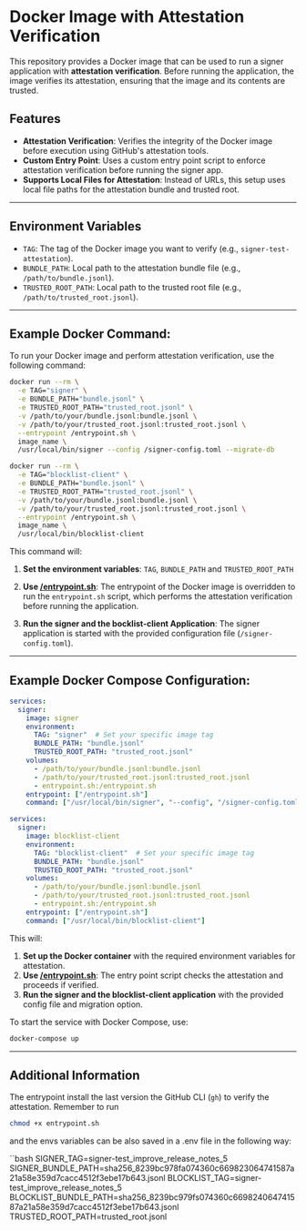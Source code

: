 # **Docker Image with Attestation Verification**

This repository provides a Docker image that can be used to run a signer application with **attestation verification**. Before running the application, the image verifies its attestation, ensuring that the image and its contents are trusted.

## **Features**
- **Attestation Verification**: Verifies the integrity of the Docker image before execution using GitHub's attestation tools.
- **Custom Entry Point**: Uses a custom entry point script to enforce attestation verification before running the signer app.
- **Supports Local Files for Attestation**: Instead of URLs, this setup uses local file paths for the attestation bundle and trusted root.

---

## **Environment Variables**

- `TAG`: The tag of the Docker image you want to verify (e.g., `signer-test-attestation`).
- `BUNDLE_PATH`: Local path to the attestation bundle file (e.g., `/path/to/bundle.jsonl`).
- `TRUSTED_ROOT_PATH`: Local path to the trusted root file (e.g., `/path/to/trusted_root.jsonl`).

---

## **Example Docker Command:**

To run your Docker image and perform attestation verification, use the following command:

```bash
docker run --rm \
  -e TAG="signer" \
  -e BUNDLE_PATH="bundle.jsonl" \
  -e TRUSTED_ROOT_PATH="trusted_root.jsonl" \
  -v /path/to/your/bundle.jsonl:bundle.jsonl \
  -v /path/to/your/trusted_root.jsonl:trusted_root.jsonl \
  --entrypoint /entrypoint.sh \
  image_name \
  /usr/local/bin/signer --config /signer-config.toml --migrate-db
```

```bash
docker run --rm \
  -e TAG="blocklist-client" \
  -e BUNDLE_PATH="bundle.jsonl" \
  -e TRUSTED_ROOT_PATH="trusted_root.jsonl" \
  -v /path/to/your/bundle.jsonl:bundle.jsonl \
  -v /path/to/your/trusted_root.jsonl:trusted_root.jsonl \
  --entrypoint /entrypoint.sh \
  image_name \
  /usr/local/bin/blocklist-client
```

This command will:
1. **Set the environment variables**: `TAG`, `BUNDLE_PATH` and `TRUSTED_ROOT_PATH`
  
2. **Use [/entrypoint.sh](/docker/mainnet/gh-attestation/entrypoint.sh)**: The entrypoint of the Docker image is overridden to run the `entrypoint.sh` script, which performs the attestation verification before running the application.
   
3. **Run the signer and the bocklist-client Application**: The signer application is started with the provided configuration file (`/signer-config.toml`).

---

## **Example Docker Compose Configuration:**

```yaml
services:
  signer:
    image: signer
    environment:
      TAG: "signer"  # Set your specific image tag
      BUNDLE_PATH: "bundle.jsonl"
      TRUSTED_ROOT_PATH: "trusted_root.jsonl"
    volumes:
      - /path/to/your/bundle.jsonl:bundle.jsonl
      - /path/to/your/trusted_root.jsonl:trusted_root.jsonl
      - entrypoint.sh:/entrypoint.sh
    entrypoint: ["/entrypoint.sh"]
    command: ["/usr/local/bin/signer", "--config", "/signer-config.toml", "--migrate-db"]
```

```yaml
services:
  signer:
    image: blocklist-client
    environment:
      TAG: "blocklist-client"  # Set your specific image tag
      BUNDLE_PATH: "bundle.jsonl"
      TRUSTED_ROOT_PATH: "trusted_root.jsonl"
    volumes:
      - /path/to/your/bundle.jsonl:bundle.jsonl
      - /path/to/your/trusted_root.jsonl:trusted_root.jsonl
      - entrypoint.sh:/entrypoint.sh
    entrypoint: ["/entrypoint.sh"]
    command: ["/usr/local/bin/blocklist-client"]
```

This will:
1. **Set up the Docker container** with the required environment variables for attestation.
2. **Use [/entrypoint.sh](/docker/mainnet/gh-attestation/entrypoint.sh)**: The entry point script checks the attestation and proceeds if verified.
3. **Run the signer and the blocklist-client application** with the provided config file and migration option.

To start the service with Docker Compose, use:

```bash
docker-compose up
```
---

## **Additional Information**

The entrypoint install the last version the GitHub CLI (`gh`) to verify the attestation.
Remember to run 

```bash
chmod +x entrypoint.sh
```

and the envs variables can be also saved in a .env file in the following way:

``bash
SIGNER_TAG=signer-test_improve_release_notes_5
SIGNER_BUNDLE_PATH=sha256_8239bc978fa074360c669823064741587a21a58e359d7cacc4512f3ebe17b643.jsonl
BLOCKLIST_TAG=signer-test_improve_release_notes_5
BLOCKLIST_BUNDLE_PATH=sha256_8239bc979fs074360c669824064741587a21a58e359d7cacc4512f3ebe17b643.jsonl
TRUSTED_ROOT_PATH=trusted_root.jsonl
```